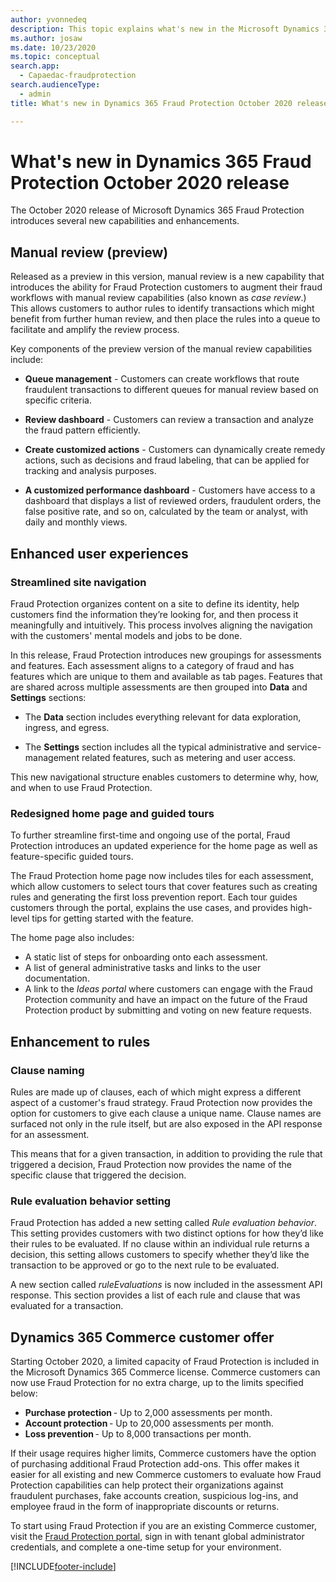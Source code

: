 ```yaml
---
author: yvonnedeq
description: This topic explains what's new in the Microsoft Dynamics 365 Fraud Protection October 2020 release.
ms.author: josaw
ms.date: 10/23/2020
ms.topic: conceptual
search.app: 
  - Capaedac-fraudprotection
search.audienceType:
  - admin
title: What's new in Dynamics 365 Fraud Protection October 2020 release

---
```


# What's new in Dynamics 365 Fraud Protection October 2020 release

The October 2020 release of Microsoft Dynamics 365 Fraud Protection introduces several new capabilities and enhancements. 

## Manual review (preview) 

Released as a preview in this version, manual review is a new capability that introduces the ability for Fraud Protection customers to augment their fraud workflows with manual review capabilities (also known as *case review*.) This allows customers to author rules to identify  transactions which might benefit from further human review, and then place the rules into a queue to facilitate and amplify the review process.

Key components of the preview version of the manual review capabilities include:

- **Queue management** - Customers can create workflows that route fraudulent transactions to different queues for manual review based on specific criteria. 
  
- **Review dashboard** -  Customers can review a transaction and analyze the fraud pattern efficiently.
  
- **Create customized actions** - Customers can dynamically create remedy actions, such as decisions and fraud labeling, that can be applied for tracking and analysis purposes.
  
- **A customized performance dashboard** - Customers have access to a dashboard that displays a list of reviewed orders, fraudulent orders, the false positive rate, and so on, calculated by the team or analyst, with daily and monthly views.

## Enhanced user experiences

### Streamlined site navigation
Fraud Protection organizes content on a site to define its identity, help customers find the information they’re looking for, and then process it meaningfully and intuitively. This process involves aligning the navigation with the customers' mental models and jobs to be done. 

In this release, Fraud Protection introduces new groupings for assessments and features. Each assessment aligns to a category of fraud and has features which are unique to them and available as tab pages. Features that are shared across multiple assessments are then grouped into **Data** and **Settings** sections: 

- The **Data** section includes everything relevant for data exploration, ingress, and egress. 

- The **Settings** section includes all the typical administrative and service-management related features, such as metering and user access. 

This new navigational structure enables customers to determine why, how, and when to use Fraud Protection.

### Redesigned home page and guided tours

To further streamline first-time and ongoing use of the portal, Fraud Protection introduces an updated experience for the home page as well as feature-specific guided tours. 

The Fraud Protection home page now includes tiles for each assessment, which allow customers to select tours that cover features such as creating rules and generating the first loss prevention report. Each tour guides customers through the portal, explains the use cases, and provides high-level tips for getting started with the feature. 

The home page also includes:

- A static list of steps for onboarding onto each assessment. 
- A list of general administrative tasks and links to the user documentation. 
- A link to the *Ideas portal* where customers can engage with the Fraud Protection community and have an impact on the future of the Fraud Protection product by submitting and voting on new feature requests.

## Enhancement to rules 

### Clause naming

Rules are made up of clauses, each of which might express a different aspect of a customer's fraud strategy. Fraud Protection now provides the option for customers to give each clause a unique name. Clause names are surfaced not only in the rule itself, but are also exposed in the API response for an assessment. 

This means that for a given transaction, in addition to providing the rule that triggered a decision, Fraud Protection now provides the name of the specific clause that triggered the decision.  

### Rule evaluation behavior setting

Fraud Protection has added a new setting called *Rule evaluation behavior*. This setting provides customers with two distinct options for how they’d like their rules to be evaluated. If no clause within an individual rule returns a decision, this setting allows customers to specify whether they’d like the transaction to be approved or go to the next rule to be evaluated. 

A new section called *ruleEvaluations* is now included in the assessment API response. This section provides a list of each rule and clause that was evaluated for a transaction. 

## Dynamics 365 Commerce customer offer

Starting October 2020, a limited capacity of Fraud Protection is included in the Microsoft Dynamics 365 Commerce license. Commerce customers can now use Fraud Protection for no extra charge, up to the limits specified below:

- **Purchase protection** - Up to 2,000 assessments per month.
- **Account protection** - Up to 20,000 assessments per month. 
- **Loss prevention** - Up to 8,000 transactions per month. 

If their usage requires higher limits, Commerce customers have the option of purchasing additional Fraud Protection add-ons. This offer makes it easier for all existing and new Commerce customers to evaluate how Fraud Protection capabilities can help protect their organizations against fraudulent purchases, fake accounts creation, suspicious log-ins, and employee fraud in the form of inappropriate discounts or returns. 

To start using Fraud Protection if you are an existing Commerce customer, visit the [Fraud Protection portal](https://dfp.microsoft.com/), sign in with tenant global administrator credentials, and complete a one-time setup for your environment.



[!INCLUDE[footer-include](includes/footer-banner.md)]
